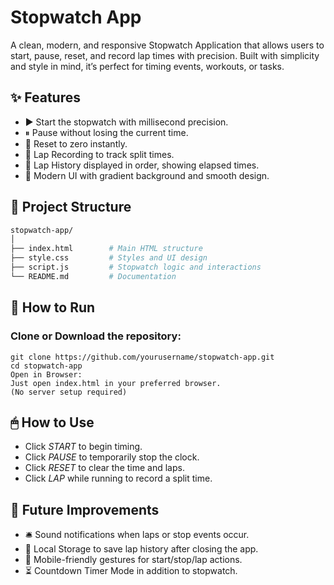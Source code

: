 # Stopwatch App
A clean, modern, and responsive Stopwatch Application that allows users to start, pause, reset, and record lap times with precision. Built with simplicity and style in mind, it’s perfect for timing events, workouts, or tasks.

## ✨ Features
- ▶ Start the stopwatch with millisecond precision.
- ⏸ Pause without losing the current time.
- 🔄 Reset to zero instantly.
- 🏁 Lap Recording to track split times.
- 📜 Lap History displayed in order, showing elapsed times.
- 🎨 Modern UI with gradient background and smooth design.

## 📂 Project Structure
```bash
stopwatch-app/
│
├── index.html        # Main HTML structure
├── style.css         # Styles and UI design
├── script.js         # Stopwatch logic and interactions
└── README.md         # Documentation
```
## 🚀 How to Run
### Clone or Download the repository:
```
git clone https://github.com/yourusername/stopwatch-app.git
cd stopwatch-app
Open in Browser:
Just open index.html in your preferred browser.
(No server setup required)
```
## 🖱 How to Use
- Click *START* to begin timing.
- Click *PAUSE* to temporarily stop the clock.
- Click *RESET* to clear the time and laps.
- Click *LAP* while running to record a split time.

## 🔮 Future Improvements
- 🛎 Sound notifications when laps or stop events occur.
- 💾 Local Storage to save lap history after closing the app.
- 📱 Mobile-friendly gestures for start/stop/lap actions.
- ⏳ Countdown Timer Mode in addition to stopwatch.
